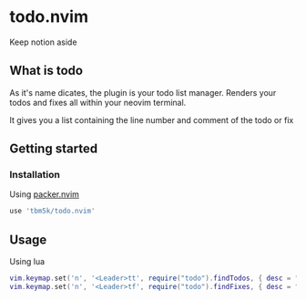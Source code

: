 # todo.nvim

Keep notion aside

## What is todo

As it's name dicates, the plugin is your todo list manager. Renders your todos and fixes
all within your neovim terminal.

It gives you a list containing the line number and comment of the todo or fix

## Getting started
### Installation

Using [packer.nvim](https://github.com/wbthomason/packer.nvim)

```lua
use 'tbm5k/todo.nvim'
```

## Usage

Using lua

```lua
vim.keymap.set('n', '<Leader>tt', require("todo").findTodos, { desc = "find todos" })
vim.keymap.set('n', '<Leader>tf', require("todo").findFixes, { desc = "find fixes" })
```


